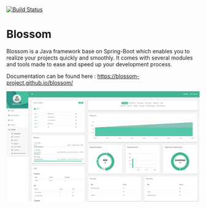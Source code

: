 [![Build Status](https://travis-ci.org/blossom-project/blossom.png)](https://travis-ci.org/blossom-project/blossom)

# Blossom
Blossom is a Java framework base on Spring-Boot which enables you to realize your projects quickly and smoothly. It comes with several modules and tools made to ease and speed up your development process.

Documentation can be found here : https://blossom-project.github.io/blossom/

![Screenshot](docs/blossom.png)
